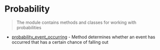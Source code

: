 # Probability

> The module contains methods and classes for working with probabilities

+  [probability_event_occurring](./probability_event_occurring.py) - Method determines whether an event has occurred that has a certain chance of falling out